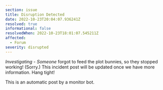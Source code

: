 ```yaml
---
section: issue
title: Disruption Detected
date: 2022-10-23T20:04:07.936241Z
resolved: true
informational: false
resolvedWhen: 2022-10-23T18:01:07.545211Z
affected:
  - Forum
severity: disrupted
---
```

*Investigating* - _Someone_ forgot to feed the plot bunnies, so they stopped working! (Sorry.) This incident post will be updated once we have more information. Hang tight!

This is an automatic post by a monitor bot.
        